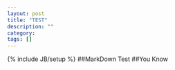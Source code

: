 ```yaml
---
layout: post
title: "TEST"
description: ""
category: 
tags: []
---
```

{% include JB/setup %}
##MarkDown Test
##You Know 